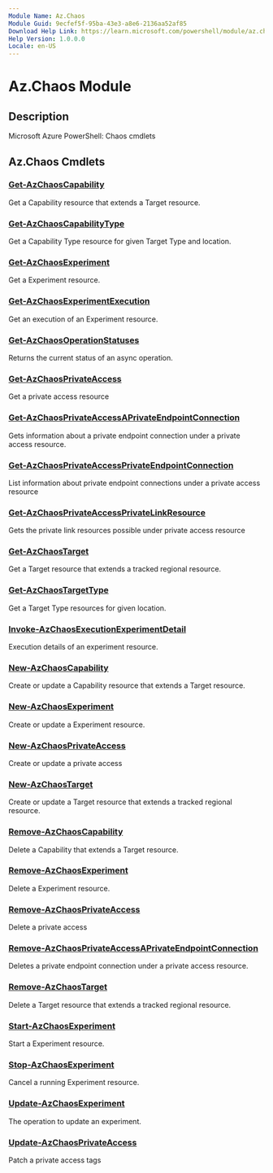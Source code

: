 ```yaml
---
Module Name: Az.Chaos
Module Guid: 9ecfef5f-95ba-43e3-a8e6-2136aa52af85
Download Help Link: https://learn.microsoft.com/powershell/module/az.chaos
Help Version: 1.0.0.0
Locale: en-US
---
```


# Az.Chaos Module
## Description
Microsoft Azure PowerShell: Chaos cmdlets

## Az.Chaos Cmdlets
### [Get-AzChaosCapability](Get-AzChaosCapability.md)
Get a Capability resource that extends a Target resource.

### [Get-AzChaosCapabilityType](Get-AzChaosCapabilityType.md)
Get a Capability Type resource for given Target Type and location.

### [Get-AzChaosExperiment](Get-AzChaosExperiment.md)
Get a Experiment resource.

### [Get-AzChaosExperimentExecution](Get-AzChaosExperimentExecution.md)
Get an execution of an Experiment resource.

### [Get-AzChaosOperationStatuses](Get-AzChaosOperationStatuses.md)
Returns the current status of an async operation.

### [Get-AzChaosPrivateAccess](Get-AzChaosPrivateAccess.md)
Get a private access resource

### [Get-AzChaosPrivateAccessAPrivateEndpointConnection](Get-AzChaosPrivateAccessAPrivateEndpointConnection.md)
Gets information about a private endpoint connection under a private access resource.

### [Get-AzChaosPrivateAccessPrivateEndpointConnection](Get-AzChaosPrivateAccessPrivateEndpointConnection.md)
List information about private endpoint connections under a private access resource

### [Get-AzChaosPrivateAccessPrivateLinkResource](Get-AzChaosPrivateAccessPrivateLinkResource.md)
Gets the private link resources possible under private access resource

### [Get-AzChaosTarget](Get-AzChaosTarget.md)
Get a Target resource that extends a tracked regional resource.

### [Get-AzChaosTargetType](Get-AzChaosTargetType.md)
Get a Target Type resources for given location.

### [Invoke-AzChaosExecutionExperimentDetail](Invoke-AzChaosExecutionExperimentDetail.md)
Execution details of an experiment resource.

### [New-AzChaosCapability](New-AzChaosCapability.md)
Create or update a Capability resource that extends a Target resource.

### [New-AzChaosExperiment](New-AzChaosExperiment.md)
Create or update a Experiment resource.

### [New-AzChaosPrivateAccess](New-AzChaosPrivateAccess.md)
Create or update a private access

### [New-AzChaosTarget](New-AzChaosTarget.md)
Create or update a Target resource that extends a tracked regional resource.

### [Remove-AzChaosCapability](Remove-AzChaosCapability.md)
Delete a Capability that extends a Target resource.

### [Remove-AzChaosExperiment](Remove-AzChaosExperiment.md)
Delete a Experiment resource.

### [Remove-AzChaosPrivateAccess](Remove-AzChaosPrivateAccess.md)
Delete a private access

### [Remove-AzChaosPrivateAccessAPrivateEndpointConnection](Remove-AzChaosPrivateAccessAPrivateEndpointConnection.md)
Deletes a private endpoint connection under a private access resource.

### [Remove-AzChaosTarget](Remove-AzChaosTarget.md)
Delete a Target resource that extends a tracked regional resource.

### [Start-AzChaosExperiment](Start-AzChaosExperiment.md)
Start a Experiment resource.

### [Stop-AzChaosExperiment](Stop-AzChaosExperiment.md)
Cancel a running Experiment resource.

### [Update-AzChaosExperiment](Update-AzChaosExperiment.md)
The operation to update an experiment.

### [Update-AzChaosPrivateAccess](Update-AzChaosPrivateAccess.md)
Patch a private access tags


